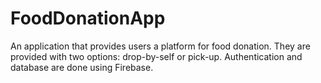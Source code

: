 # FoodDonationApp
An application that provides users a platform for food donation. They are provided with two options: drop-by-self or pick-up.
Authentication and database are done using Firebase.
